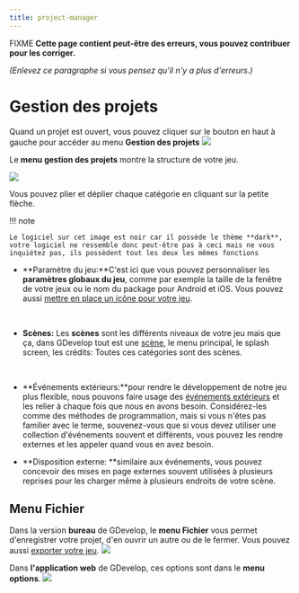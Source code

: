 ```yaml
---
title: project-manager
---
```

FIXME **Cette page contient peut-être des erreurs, vous pouvez contribuer pour les corriger.**

*(Enlevez ce paragraphe si vous pensez qu'il n'y a plus d'erreurs.)*

# Gestion des projets

Quand un projet est ouvert, vous pouvez cliquer sur le bouton en haut à gauche pour accéder au menu **Gestion des projets** ![](/gdevelop5/project-manager-button.png)

Le **menu gestion des projets** montre la structure de votre jeu.

![](/gdevelop5/interface/projectmanager2.png)

Vous pouvez plier et déplier chaque catégorie en cliquant sur la petite flèche.

!!! note

    Le logiciel sur cet image est noir car il possède le thème **dark**, votre logiciel ne ressemble donc peut-être pas à ceci mais ne vous inquiétez pas, ils possèdent tout les deux les mêmes fonctions

- **Paramètre du jeu:**C'est ici que vous pouvez personnaliser les **paramètres globaux du jeu**, comme par exemple la taille de la fenêtre de votre jeux ou le nom du package pour Android et iOS. Vous pouvez aussi [mettre en place un icône pour votre jeu](/gdevelop5/interface/project-manager/icons).

&nbsp;

- **Scènes:** Les **scènes** sont les différents niveaux de votre jeu mais que ça, dans GDevelop tout est une [scène](/gdevelop5/interface/scene-editor), le menu principal, le splash screen, les crédits: Toutes ces catégories sont des scènes.

&nbsp;

- **Événements extérieurs:**pour rendre le développement de notre jeu plus flexible, nous pouvons faire usage des [événements extérieurs](/gdevelop5/interface/events-editor) et les relier à chaque fois que nous en avons besoin. Considérez-les comme des méthodes de programmation, mais si vous n'êtes pas familier avec le terme, souvenez-vous que si vous devez utiliser une collection d'événements souvent et différents, vous pouvez les rendre externes et les appeler quand vous en avez besoin.

* **Disposition externe: **similaire aux événements, vous pouvez concevoir des mises en page externes souvent utilisées à plusieurs reprises pour les charger même à plusieurs endroits de votre scène.

## Menu Fichier

Dans la version **bureau** de GDevelop, le **menu Fichier** vous permet d'enregistrer votre projet, d'en ouvrir un autre ou de le fermer. Vous pouvez aussi [exporter votre jeu](/gdevelop5/publishing). ![](/gdevelop5/file-menu.png)

Dans **l'application web** de GDevelop, ces options sont dans le **menu options**. ![](/gdevelop5/web-project-manager-tab.png)
